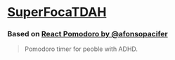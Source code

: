 # [SuperFocaTDAH](http://afonsopacifer.github.io/react-pomodoro/)

### Based on [React Pomodoro by @afonsopacifer](http://afonsopacifer.github.io/react-pomodoro/)

> Pomodoro timer for peoble with ADHD.
